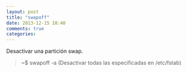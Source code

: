 ```yaml
---
layout: post
title: "swapoff"
date: 2013-12-15 18:40
comments: true
categories: 
---
```

Desactivar una partición swap.

>~$ swapoff -a (Desactivar todas las especificadas en /etc/fstab)

